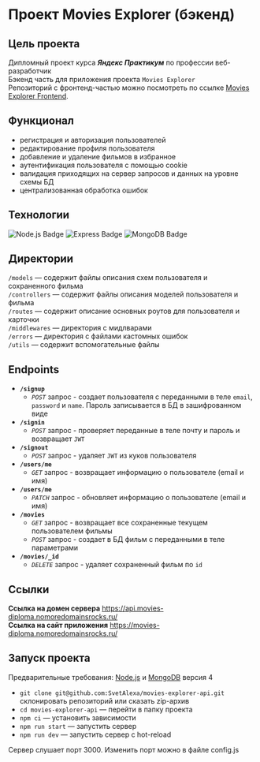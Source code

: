 # Проект Movies Explorer (бэкенд)

## Цель проекта
Дипломный проект курса ***Яндекс Практикум*** по профессии веб-разработчик  
Бэкенд часть для приложения проекта `Movies Explorer`  
Репозиторий с фронтенд-частью можно посмотреть по ссылке [Movies Explorer Frontend](https://github.com/SvetAlexa/movies-explorer-frontend).

## Функционал
* регистрация и авторизация пользователей  
* редактирование профиля пользователя  
* добавление и удаление фильмов в избранное  
* аутентификация пользователя с помощью cookie  
* валидация приходящих на сервер запросов и данных на уровне схемы БД  
* централизованная обработка ошибок

## Технологии
<div id="badges">
  <img src="https://img.shields.io/badge/Node.js-blue?style=for-the-badge&logo=Node.js&logoColor=white" alt="Node.js Badge"/>
  <img src="https://img.shields.io/badge/Express-orange?style=for-the-badge&logo=Express&logoColor=white" alt="Express Badge"/>
  <img src="https://img.shields.io/badge/MongoDB-grey?style=for-the-badge&logo=MongoDB&logoColor=white" alt="MongoDB Badge"/>
</div>

## Директории
`/models` — содержит файлы описания схем пользователя и сохраненного фильма  
`/controllers` — содержит файлы описания моделей пользователя и фильма  
`/routes` — содержит описание основных роутов для пользователя и карточки  
`/middlewares` — директория с мидлварами  
`/errors` — директория с файлами кастомных ошибок  
`/utils` — содержит вспомогательные файлы  

## Endpoints
* **`/signup`**
   - *`POST`* запрос - создает пользователя с переданными в теле `email`, `password` и `name`. Пароль записывается в БД в зашифрованном виде
* **`/signin`**
   - *`POST`* запрос - проверяет переданные в теле почту и пароль и возвращает `JWT`
* **`/signout`**
   - *`POST`* запрос - удаляет `JWT` из куков пользователя
* **`/users/me`**
   - *`GET`* запрос - возвращает информацию о пользователе (email и имя)
* **`/users/me`**
   - *`PATCH`* запрос - обновляет информацию о пользователе (email и имя)
* **`/movies`**
    - *`GET`* запрос - возвращает все сохраненные текущем пользователем фильмы
    - *`POST`* запрос - создает в БД фильм с переданными в теле параметрами
* **`/movies/_id`**
   - *`DELETE`* запрос - удаляет сохраненный фильм по `id`

## Ссылки
**Ссылка на домен сервера** https://api.movies-diploma.nomoredomainsrocks.ru/  
**Ссылка на сайт приложения** https://movies-diploma.nomoredomainsrocks.ru/

## Запуск проекта
Предварительные требования: [Node.js](https://nodejs.org/en) и [MongoDB](https://www.mongodb.com/try/download/community) версия 4

* `git clone git@github.com:SvetAlexa/movies-explorer-api.git` склонировать репозиторий или сказать zip-архив  
* `cd movies-explorer-api` — перейти в папку проекта
* `npm ci` — установить зависимости  
* `npm run start` — запуcтить сервер   
* `npm run dev` — запустить сервер с hot-reload

Сервер слушает порт 3000. Изменить порт можно в файле config.js
